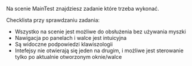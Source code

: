 Na scenie MainTest znajdziesz zadanie które trzeba wykonać.

Checklista przy sprawdzaniu zadania:
- Wszystko na scenie jest możliwe do obsłużenia bez używania myszki
- Nawigacja po panelach i walce jest intuicyjna
- Są widoczne podpowiedzi klawiszologii
- Intefejsy nie otwierają się jeden na drugim, i możliwe jest sterowanie tylko po aktualnie otworzonym oknie/walce

